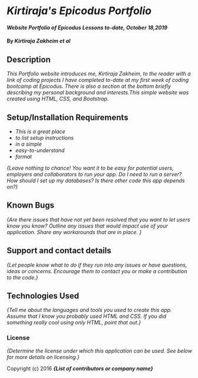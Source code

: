 # _Kirtiraja's Epicodus Portfolio_

#### _Website Portfolio of Epicodus Lessons to-date, October 18,2019_

#### By _**Kirtiraja Zakheim et al**_

## Description

_This Portfolio website introduces me, Kirtiraja Zakheim, to the reader with a link of coding projects I have completed to-date at my first week of coding bootcamp at Epicodus. There is also a section at the bottom briefly describing my personal background and interests.This simple website was created using HTML, CSS, and Bootstrap._

## Setup/Installation Requirements

* _This is a great place_
* _to list setup instructions_
* _in a simple_
* _easy-to-understand_
* _format_

_{Leave nothing to chance! You want it to be easy for potential users, employers and collaborators to run your app. Do I need to run a server? How should I set up my databases? Is there other code this app depends on?}_

## Known Bugs

_{Are there issues that have not yet been resolved that you want to let users know you know?  Outline any issues that would impact use of your application.  Share any workarounds that are in place. }_

## Support and contact details

_{Let people know what to do if they run into any issues or have questions, ideas or concerns.  Encourage them to contact you or make a contribution to the code.}_

## Technologies Used

_{Tell me about the languages and tools you used to create this app. Assume that I know you probably used HTML and CSS. If you did something really cool using only HTML, point that out.}_

### License

*{Determine the license under which this application can be used.  See below for more details on licensing.}*

Copyright (c) 2016 **_{List of contributors or company name}_**
